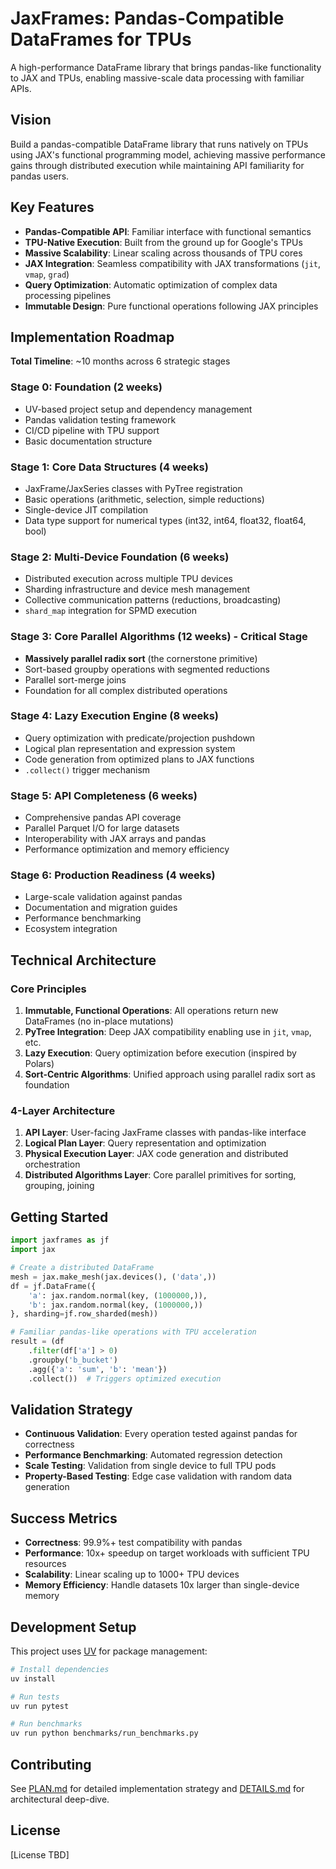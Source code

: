 # JaxFrames: Pandas-Compatible DataFrames for TPUs

A high-performance DataFrame library that brings pandas-like functionality to JAX and TPUs, enabling massive-scale data processing with familiar APIs.

## Vision

Build a pandas-compatible DataFrame library that runs natively on TPUs using JAX's functional programming model, achieving massive performance gains through distributed execution while maintaining API familiarity for pandas users.

## Key Features

- **Pandas-Compatible API**: Familiar interface with functional semantics
- **TPU-Native Execution**: Built from the ground up for Google's TPUs
- **Massive Scalability**: Linear scaling across thousands of TPU cores
- **JAX Integration**: Seamless compatibility with JAX transformations (`jit`, `vmap`, `grad`)
- **Query Optimization**: Automatic optimization of complex data processing pipelines
- **Immutable Design**: Pure functional operations following JAX principles

## Implementation Roadmap

**Total Timeline**: ~10 months across 6 strategic stages

### Stage 0: Foundation (2 weeks)
- UV-based project setup and dependency management
- Pandas validation testing framework
- CI/CD pipeline with TPU support
- Basic documentation structure

### Stage 1: Core Data Structures (4 weeks)
- JaxFrame/JaxSeries classes with PyTree registration
- Basic operations (arithmetic, selection, simple reductions)
- Single-device JIT compilation
- Data type support for numerical types (int32, int64, float32, float64, bool)

### Stage 2: Multi-Device Foundation (6 weeks)
- Distributed execution across multiple TPU devices
- Sharding infrastructure and device mesh management
- Collective communication patterns (reductions, broadcasting)
- `shard_map` integration for SPMD execution

### Stage 3: Core Parallel Algorithms (12 weeks) - **Critical Stage**
- **Massively parallel radix sort** (the cornerstone primitive)
- Sort-based groupby operations with segmented reductions
- Parallel sort-merge joins
- Foundation for all complex distributed operations

### Stage 4: Lazy Execution Engine (8 weeks)
- Query optimization with predicate/projection pushdown
- Logical plan representation and expression system
- Code generation from optimized plans to JAX functions
- `.collect()` trigger mechanism

### Stage 5: API Completeness (6 weeks)
- Comprehensive pandas API coverage
- Parallel Parquet I/O for large datasets
- Interoperability with JAX arrays and pandas
- Performance optimization and memory efficiency

### Stage 6: Production Readiness (4 weeks)
- Large-scale validation against pandas
- Documentation and migration guides
- Performance benchmarking
- Ecosystem integration

## Technical Architecture

### Core Principles
1. **Immutable, Functional Operations**: All operations return new DataFrames (no in-place mutations)
2. **PyTree Integration**: Deep JAX compatibility enabling use in `jit`, `vmap`, etc.
3. **Lazy Execution**: Query optimization before execution (inspired by Polars)
4. **Sort-Centric Algorithms**: Unified approach using parallel radix sort as foundation

### 4-Layer Architecture
1. **API Layer**: User-facing JaxFrame classes with pandas-like interface
2. **Logical Plan Layer**: Query representation and optimization
3. **Physical Execution Layer**: JAX code generation and distributed orchestration
4. **Distributed Algorithms Layer**: Core parallel primitives for sorting, grouping, joining

## Getting Started

```python
import jaxframes as jf
import jax

# Create a distributed DataFrame
mesh = jax.make_mesh(jax.devices(), ('data',))
df = jf.DataFrame({
    'a': jax.random.normal(key, (1000000,)),
    'b': jax.random.normal(key, (1000000,))
}, sharding=jf.row_sharded(mesh))

# Familiar pandas-like operations with TPU acceleration
result = (df
    .filter(df['a'] > 0)
    .groupby('b_bucket')
    .agg({'a': 'sum', 'b': 'mean'})
    .collect())  # Triggers optimized execution
```

## Validation Strategy

- **Continuous Validation**: Every operation tested against pandas for correctness
- **Performance Benchmarking**: Automated regression detection
- **Scale Testing**: Validation from single device to full TPU pods
- **Property-Based Testing**: Edge case validation with random data generation

## Success Metrics

- **Correctness**: 99.9%+ test compatibility with pandas
- **Performance**: 10x+ speedup on target workloads with sufficient TPU resources
- **Scalability**: Linear scaling up to 1000+ TPU devices
- **Memory Efficiency**: Handle datasets 10x larger than single-device memory

## Development Setup

This project uses [UV](https://docs.astral.sh/uv/) for package management:

```bash
# Install dependencies
uv install

# Run tests
uv run pytest

# Run benchmarks
uv run python benchmarks/run_benchmarks.py
```

## Contributing

See [PLAN.md](PLAN.md) for detailed implementation strategy and [DETAILS.md](DETAILS.md) for architectural deep-dive.

## License

[License TBD]